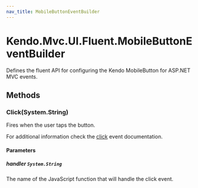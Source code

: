```yaml
---
nav_title: MobileButtonEventBuilder
---
```


# Kendo.Mvc.UI.Fluent.MobileButtonEventBuilder
Defines the fluent API for configuring the Kendo MobileButton for ASP.NET MVC events.




## Methods


### Click(System.String)
Fires when the user taps the button.

For additional information check the [click](/api/web/mobilebutton#events-click) event documentation.


#### Parameters

##### handler `System.String`
The name of the JavaScript function that will handle the click event.







